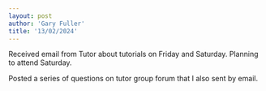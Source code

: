 ```yaml
---
layout: post
author: 'Gary Fuller'
title: '13/02/2024'
---
```


Received email from Tutor about tutorials on Friday and Saturday. Planning to attend Saturday.

Posted a series of questions on tutor group forum that I also sent by email. 
